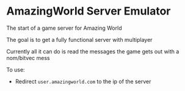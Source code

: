 # AmazingWorld Server Emulator

The start of a game server for Amazing World

The goal is to get a fully functional server with multiplayer

Currently all it can do is read the messages the game gets out with a nom/bitvec mess

To use:

- Redirect `user.amazingworld.com` to the ip of the server
